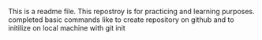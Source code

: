 This is a readme file. This repostroy is for practicing and learning purposes.
completed basic commands like to create repository on github and to initilize on local machine with git init